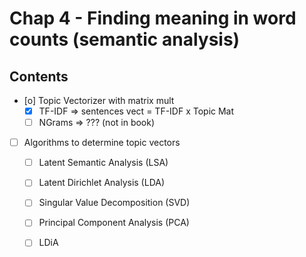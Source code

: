 # Chap 4 - Finding meaning in word counts (semantic analysis)


## Contents

- [o] Topic Vectorizer with matrix mult
    - [X] TF-IDF => sentences vect = TF-IDF x Topic Mat
    - [ ] NGrams => ??? (not in book)
- [ ] Algorithms to determine topic vectors
    - [ ] Latent Semantic Analysis (LSA)
    - [ ] Latent Dirichlet Analysis (LDA)
    - [ ] Singular Value Decomposition (SVD)
    - [ ] Principal Component Analysis (PCA)
    - [ ] LDiA


